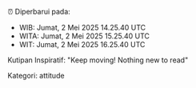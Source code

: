 ⏰ Diperbarui pada:
- WIB: Jumat, 2 Mei 2025 14.25.40 UTC
- WITA: Jumat, 2 Mei 2025 15.25.40 UTC
- WIT: Jumat, 2 Mei 2025 16.25.40 UTC

Kutipan Inspiratif:
"Keep moving! Nothing new to read"


Kategori: attitude

